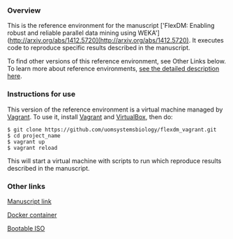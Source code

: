 ### Overview

This is the reference environment for the manuscript ['FlexDM: Enabling robust and reliable parallel data mining using WEKA'](http://arxiv.org/abs/1412.5720](http://arxiv.org/abs/1412.5720).  It executes code to reproduce specific results described in the manuscript.   

To find other versions of this reference environment, see Other Links below.  To learn more about reference environments, [see the detailed description here](http://uomsystemsbiology.github.io/reference-environments/).  

### Instructions for use

This version of the reference environment is a virtual machine managed by [Vagrant](http://www.vagrantup.com).  To use it, install [Vagrant](http://www.vagrantup.com) and [VirtualBox](https://www.virtualbox.org/), then do:

```
$ git clone https://github.com/uomsystemsbiology/flexdm_vagrant.git
$ cd project_name
$ vagrant up
$ vagrant reload
```
This will start a virtual machine with scripts to run which reproduce results described in the manuscript.  

### Other links

[Manuscript link](http://arxiv.org/abs/1412.5720)

[Docker container](https://hub.docker.com/r/uomsystemsbiology/flexdm/)

[Bootable ISO](https://dx.doi.org/10.5281/zenodo.22415)

